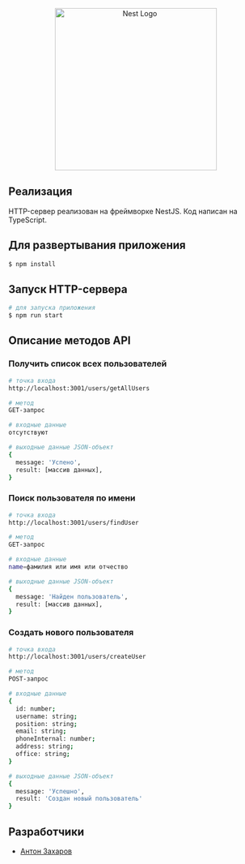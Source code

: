 <p align="center">
  <a href="http://nestjs.com/" target="blank"><img src="https://nestjs.com/img/logo_text.svg" width="320" alt="Nest Logo" /></a>
</p>

## Реализация

HTTP-сервер реализован на фреймворке NestJS. Код написан на TypeScript.

## Для развертывания приложения

```bash
$ npm install
```

## Запуск HTTP-сервера

```bash
# для запуска приложения
$ npm run start
```

## Описание методов API

### Получить список всех пользователей
```bash
# точка входа
http://localhost:3001/users/getAllUsers

# метод
GET-запрос

# входные данные
отсутствуют

# выходные данные JSON-объект
{
  message: 'Успено',
  result: [массив данных],
}
```

### Поиск пользователя по имени
```bash
# точка входа
http://localhost:3001/users/findUser

# метод
GET-запрос

# входные данные
name=фамилия или имя или отчество

# выходные данные JSON-объект
{
  message: 'Найден пользователь',
  result: [массив данных],
}
```

### Создать нового пользователя
```bash
# точка входа
http://localhost:3001/users/createUser

# метод
POST-запрос

# входные данные
{
  id: number;
  username: string;
  position: string;
  email: string;
  phoneInternal: number;
  address: string;
  office: string;
}

# выходные данные JSON-объект
{
  message: 'Успешно',
  result: 'Создан новый пользователь'
}
```

## Разработчики
- [Антон Захаров](http://znode.ru)
